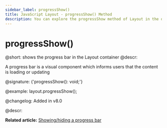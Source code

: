 ```yaml
---
sidebar_label: progressShow()
title: JavaScript Layout - progressShow() Method 
description: You can explore the progressShow method of Layout in the documentation of the DHTMLX JavaScript UI library. Browse developer guides and API reference, try out code examples and live demos, and download a free 30-day evaluation version of DHTMLX Suite 7.
---
```


# progressShow()

@short: shows the progress bar in the Layout container
@descr: 

A progress bar is a visual component which informs users that the content is loading or updating<br>

@signature: {'progressShow(): void;'}

@example:
layout.progressShow();

@changelog: Added in v8.0

@descr:

**Related article:** [Showing/hiding a progress bar](layout/work_with_layout.md#showinghiding-a-progress-bar)